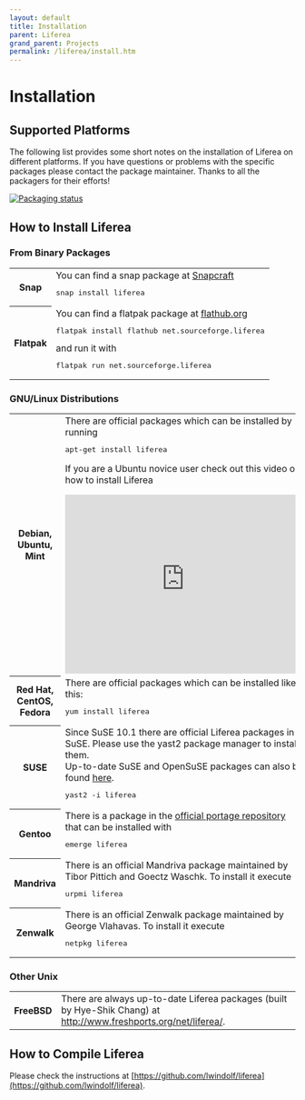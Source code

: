 ```yaml
---
layout: default
title: Installation
parent: Liferea
grand_parent: Projects
permalink: /liferea/install.htm
---
```


# Installation

## Supported Platforms

The following list provides some short notes on the installation of Liferea on different platforms. 
If you have questions or problems with the specific packages please contact the package maintainer.
Thanks to all the packagers for their efforts!

<a href="https://repology.org/project/liferea/versions">
	<img src="https://repology.org/badge/vertical-allrepos/liferea.svg" alt="Packaging status">
</a>

## How to Install Liferea

### From Binary Packages

<table border="0" cellspacing="2px">
	<tr>
		<th>Snap</th>
		<td>You can find a snap package at <a href="https://snapcraft.io/liferea/">Snapcraft</a>
			<pre class="command">snap install liferea</pre>
		</td>
	</tr><tr>
		<th>Flatpak</th>
		<td>
			You can find a flatpak package at <a href="https://flathub.org/apps/details/net.sourceforge.liferea">flathub.org</a>
			<pre class="command">flatpak install flathub net.sourceforge.liferea</pre>	
			and run it with
			<pre class="command">flatpak run net.sourceforge.liferea</pre>
		</td>
	</tr>
</table>

### GNU/Linux Distributions

<table border="0" cellspacing="2px">
	<tr>
		<th>Debian, Ubuntu, Mint</th>
		<td>There are official packages which can be installed by running
		<pre class="command">apt-get install liferea</pre>
		<p>If you are a Ubuntu novice user check out this video on how to install Liferea</p>
		<iframe width="420" height="315" src="http://www.youtube.com/embed/NXdIOBPkDVU" frameborder="0" allowfullscreen></iframe>
		</td>
	</tr>
	<tr>
		<th>Red Hat, CentOS, Fedora</th>
		<td>There are official packages which can be installed like this:
		<pre class="command">yum install liferea</pre>
		</td>
	</tr>
	<tr>
		<th>SUSE</th>
		<td>Since SuSE 10.1 there are official Liferea packages in SuSE. Please use the yast2 package manager to install them.<br />
		Up-to-date SuSE and OpenSuSE packages can also be found <a href="http://packman.links2linux.org/package/liferea">here</a>.
		<pre class="command">yast2 -i liferea</pre>
		</td>
	</tr>
	<tr>
		<th>Gentoo</th>
		<td>There is a package in the <a href="http://packages.gentoo.org/package/net-news/liferea">official portage repository</a> that can be installed with
		<pre class="command">emerge liferea</pre></td>
	</tr>
	<tr>
		<th>Mandriva</th>
		<td>There is an official Mandriva package maintained by Tibor Pittich and Goectz Waschk. To install it execute
		<pre class="command">urpmi liferea</pre></td>
	</tr>
	<tr>
		<th>Zenwalk</th>
		<td>There is an official Zenwalk package maintained by George Vlahavas. To install it execute
		<pre class="command">netpkg liferea</pre></td>
	</tr>
</table>

### Other Unix

<table border="0" cellspacing="2px">
	<tr>
		<th>FreeBSD</th>
		<td>There are always up-to-date Liferea packages (built by Hye-Shik Chang) at <a href="http://www.freshports.org/net/liferea/">http://www.freshports.org/net/liferea/</a>.</td>
	</tr>
</table>

<a name="compiling"/>

## How to Compile Liferea

Please check the instructions at [https://github.com/lwindolf/liferea](https://github.com/lwindolf/liferea).

